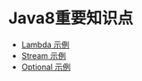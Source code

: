 # Java8重要知识点

* [Lambda 示例](./src/test/java/org/geektime/java/common/mistakes/extra/java8/LambdaTest.java)
* [Stream 示例](./src/test/java/org/geektime/java/common/mistakes/extra/java8/StreamTest.java)
* [Optional 示例](./src/test/java/org/geektime/java/common/mistakes/extra/java8/OptionalTest.java)

